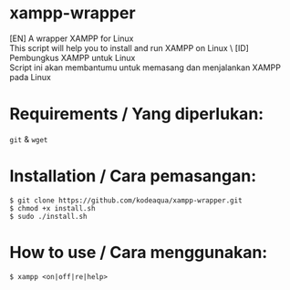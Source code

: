 # xampp-wrapper
[EN] A wrapper XAMPP for Linux \
This script will help you to install and run XAMPP on Linux \\
[ID] Pembungkus XAMPP untuk Linux \
Script ini akan membantumu untuk memasang dan menjalankan XAMPP pada Linux

# Requirements / Yang diperlukan:
`git` & `wget`

# Installation / Cara pemasangan:
```
$ git clone https://github.com/kodeaqua/xampp-wrapper.git
$ chmod +x install.sh
$ sudo ./install.sh
```

# How to use / Cara menggunakan:
```
$ xampp <on|off|re|help> 
```
